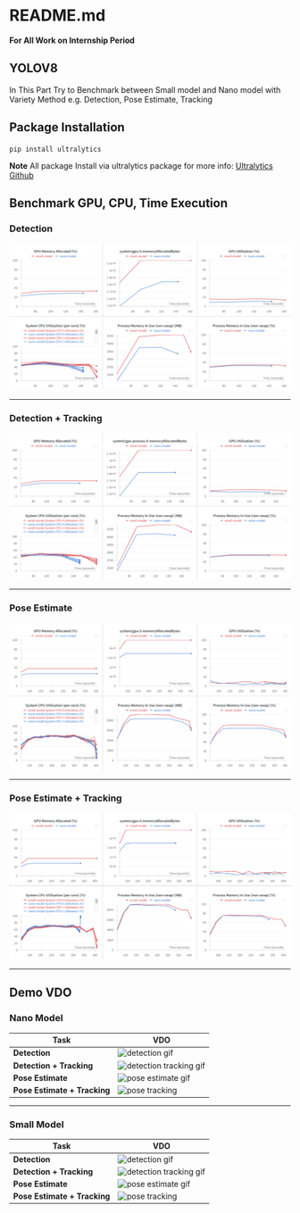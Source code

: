 # README.md
**For All Work on Internship Period**


## YOLOV8
In This Part Try to Benchmark between Small model and Nano model with Variety Method e.g. Detection, Pose Estimate, Tracking

## Package Installation

```
pip install ultralytics
```

**Note** All package Install via ultralytics package for more info: [Ultralytics Github](https://github.com/ultralytics/ultralytics)

## Benchmark GPU, CPU, Time Execution

### **Detection**

![](assets/graph/detection.png)

---
### **Detection + Tracking**

![](assets/graph/detection_tracking.png)

---
### **Pose Estimate**

![](assets/graph/pose_estimate.png)

---
### **Pose Estimate + Tracking**

![](assets/graph/pose_tracking.png)

---

## Demo VDO

### **Nano Model**

| **Task**  |**VDO** |
| --------- | --------- |
| **Detection**    |    ![detection gif](assets/demo_vdo/nano/Detection.gif)     |
| **Detection + Tracking**    |    ![detection tracking gif](assets/demo_vdo/nano/Detection_tracking.gif)     |
| **Pose Estimate**    |    ![pose estimate gif](assets/demo_vdo/nano/Pose_Estimate%205.gif)     |
| **Pose Estimate + Tracking**    |    ![pose tracking](assets/demo_vdo/nano/Pose_tracking.gif)     |
---


### **Small Model**

| **Task**  |**VDO**|
| --------- | --------------- |
| **Detection**    |    ![detection gif](assets/demo_vdo/small/detection.gif)     |
| **Detection + Tracking**    |    ![detection tracking gif](assets/demo_vdo/small/detection_tracking.gif)     |
| **Pose Estimate**    |    ![pose estimate gif](assets/demo_vdo/small/pose_estimate.gif)     |
| **Pose Estimate + Tracking**    |    ![pose tracking](assets/demo_vdo/small/pose_tracking.gif)     |
